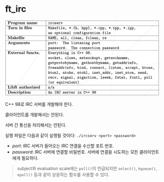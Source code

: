 # ft_irc
![](requirements.png)

C++ 98로 IRC 서버를 개발해야 한다.

클라이언트를 개발해서는 안된다.

서버 간 통신을 처리해서는 안된다.

실행 파일은 다음과 같이 실행될 것이다:
`./ircserv <port> <password>`

- *port*: IRC 서버가 들어오는 IRC 연결을 수신할 포트 번호.
- *password*: IRC 서버에 연결할 비밀번호. 서버에 연결을 시도하는 모든 클라이언트에게 필요하다.

> subject와 evaluation scale에는 `poll()`이 언급되지만 `select()`, `kqueue()`, `epoll()` 등과 같이 상응하는 함수를 사용할 수 있다.
